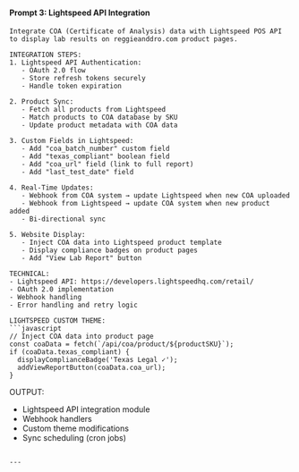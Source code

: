 #### **Prompt 3: Lightspeed API Integration**
```
Integrate COA (Certificate of Analysis) data with Lightspeed POS API to display lab results on reggieanddro.com product pages.

INTEGRATION STEPS:
1. Lightspeed API Authentication:
   - OAuth 2.0 flow
   - Store refresh tokens securely
   - Handle token expiration

2. Product Sync:
   - Fetch all products from Lightspeed
   - Match products to COA database by SKU
   - Update product metadata with COA data

3. Custom Fields in Lightspeed:
   - Add "coa_batch_number" custom field
   - Add "texas_compliant" boolean field
   - Add "coa_url" field (link to full report)
   - Add "last_test_date" field

4. Real-Time Updates:
   - Webhook from COA system → update Lightspeed when new COA uploaded
   - Webhook from Lightspeed → update COA system when new product added
   - Bi-directional sync

5. Website Display:
   - Inject COA data into Lightspeed product template
   - Display compliance badges on product pages
   - Add "View Lab Report" button

TECHNICAL:
- Lightspeed API: https://developers.lightspeedhq.com/retail/
- OAuth 2.0 implementation
- Webhook handling
- Error handling and retry logic

LIGHTSPEED CUSTOM THEME:
```javascript
// Inject COA data into product page
const coaData = fetch(`/api/coa/product/${productSKU}`);
if (coaData.texas_compliant) {
  displayComplianceBadge('Texas Legal ✓');
  addViewReportButton(coaData.coa_url);
}
```

OUTPUT:
- Lightspeed API integration module
- Webhook handlers
- Custom theme modifications
- Sync scheduling (cron jobs)
```

---
